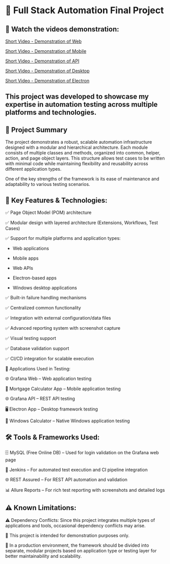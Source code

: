 # 🔧 Full Stack Automation Final Project

## 🎥 Watch the videos demonstration:

[Short Video - Demonstration of Web](https://drive.google.com/file/d/1UfXgG94yNmOvBNsdDh5nXJFHAM_adBs3/view?usp=sharing)

[Short Video - Demonstration of Mobile](https://drive.google.com/file/d/1BQx2Lzm_TBbJAlPbFqdPwhedgI9jO5Kt/view?usp=sharing)

[Short Video - Demonstration of API](https://drive.google.com/file/d/1jsOr6IjjdPDG7nf0zNpvewu-8Py2uMjv/view?usp=sharing)

[Short Video - Demonstration of Desktop](https://drive.google.com/file/d/1IMjyTZVD-madi63s5D1NVSsed77vW7sv/view?usp=sharing)

[Short Video - Demonstration of Electron](https://drive.google.com/file/d/1HQUUGU5WHSGsg-wccY5cBw55edp6pmly/view?usp=sharing)








## This project was developed to showcase my expertise in automation testing across multiple platforms and technologies.


## 📌 Project Summary

The project demonstrates a robust, scalable automation infrastructure designed with a modular and hierarchical architecture. Each module consists of multiple classes and methods, organized into common, helper, action, and page object layers. This structure allows test cases to be written with minimal code while maintaining flexibility and reusability across different application types.

One of the key strengths of the framework is its ease of maintenance and adaptability to various testing scenarios.

## 🧩 Key Features & Technologies:

✅ Page Object Model (POM) architecture

✅ Modular design with layered architecture (Extensions, Workflows, Test Cases)

✅ Support for multiple platforms and application types:

* Web applications

* Mobile apps

* Web APIs

* Electron-based apps

* Windows desktop applications

✅ Built-in failure handling mechanisms

✅ Centralized common functionality

✅ Integration with external configuration/data files

✅ Advanced reporting system with screenshot capture

✅ Visual testing support

✅ Database validation support

✅ CI/CD integration for scalable execution

🧪 Applications Used in Testing:

🌐 Grafana Web – Web application testing

📱 Mortgage Calculator App – Mobile application testing

🌐 Grafana API – REST API testing

🖥️ Electron App – Desktop framework testing

🧮 Windows Calculator – Native Windows application testing

## 🛠 Tools & Frameworks Used:

🗄️ MySQL (Free Online DB) – Used for login validation on the Grafana web page

🔧 Jenkins – For automated test execution and CI pipeline integration

🌐 REST Assured – For REST API automation and validation

📊 Allure Reports – For rich test reporting with screenshots and detailed logs

## ⚠ Known Limitations:

⚠ Dependency Conflicts: Since this project integrates multiple types of applications and tools, occasional dependency conflicts may arise.

🧪 This project is intended for demonstration purposes only.

🧩 In a production environment, the framework should be divided into separate, modular projects based on application type or testing layer for better maintainability and scalability.
